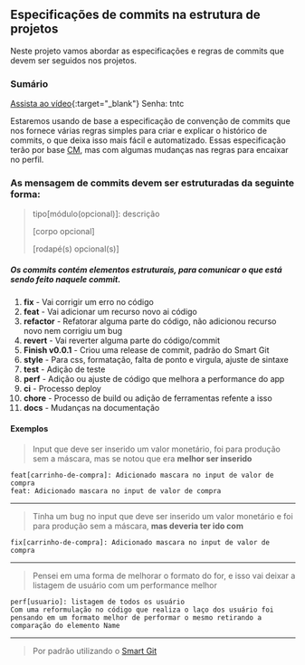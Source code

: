 ## Especificações de commits na estrutura de projetos

Neste projeto vamos abordar as especificações e regras de commits que devem ser seguidos nos projetos.

### Sumário

[Assista ao vídeo](https://www.loom.com/share/ba9c263f3c1943719e295d9da387236d){:target="_blank"}
Senha: tntc

Estaremos usando de base a especificação de convenção de commits que nos fornece várias regras simples para criar e explicar o histórico de commits, o que deixa isso mais fácil e automatizado. Essas especificação terão por base [CM](https://www.conventionalcommits.org/en/v1.0.0/#specification), mas com algumas mudanças nas regras para encaixar no perfil. <br />

### As mensagem de commits devem ser estruturadas da seguinte forma:
> tipo[módulo(opcional)]: descrição
>
> [corpo opcional]
>
>[rodapé(s) opcional(s)]

##### Os commits contém elementos estruturais, para comunicar o que está sendo feito naquele commit.
1. **fix** - Vai corrigir um erro no código
2. **feat** - Vai adicionar um recurso novo ai código
3. **refactor** - Refatorar alguma parte do código, não adicionou recurso novo nem corrigiu um bug
4. **revert** - Vai reverter alguma parte do código/commit
5. **Finish v0.0.1** - Criou uma release de commit, padrão do Smart Git
6. **style** - Para css, formatação, falta de ponto e virgula, ajuste de sintaxe
7. **test** - Adição de teste 
8. **perf** - Adição ou ajuste de código que melhora a performance do app
9. **ci** - Processo deploy
10. **chore** - Processo de build ou adição de ferramentas refente a isso
11. **docs** - Mudanças na documentação

#### Exemplos

>Input que deve ser inserido um valor monetário, foi para produção sem a máscara, mas se notou que era **melhor ser inserido**

`feat[carrinho-de-compra]: Adicionado mascara no input de valor de compra` <br />
`feat: Adicionado mascara no input de valor de compra`

---

>Tinha um bug no input que deve ser inserido um valor monetário e foi para produção sem a máscara, **mas deveria ter ido com**

`fix[carrinho-de-compra]: Adicionado mascara no input de valor de compra`

---

>Pensei em uma forma de melhorar o formato do for, e isso vai deixar a listagem de usuário com um performance melhor

`perf[usuario]: listagem de todos os usuário`<br />
`Com uma reformulação no código que realiza o laço dos usuário foi pensando em um formato melhor de performar o mesmo retirando a comparação do elemento Name`

---
> Por padrão utilizando o [Smart Git](https://www.syntevo.com/smartgit/)
